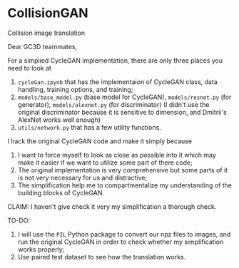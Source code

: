 # CollisionGAN
Collision image translation

Dear GC3D teammates, 

For a simplied CycleGAN implementation, there are only three places you need to look at
1. `cycleGan.ipynb` that has the implementaion of CycleGAN class, data handling, training options, and training;
2. `models/base_model.py` (base model for CycleGAN), `models/resnet.py` (for generator), `models/alexnet.py` (for discriminator)
  (I didn't use the original discriminator because it is sensitive to dimension, and Dmitrii's AlexNet works well enough)
3. `utils/network.py` that has a few utility functions.

I hack the original CycleGAN code and make it simply because
1. I want to force myself to look as close as possible into it which may make it easier if we want to utilize some part of there code;
2. The original implementation is very comprehensive but some parts of it is not very necessary for us and distractive;
3. The simplification help me to compartmentalize my understanding of the building blocks of CycleGAN.


CLAIM: I haven't give check it very my simplification a thorough check. 

TO-DO:
1. I will use the `PIL` Python package to convert our npz files to images, and run the original CycleGAN in order to check whether my simplification works properly;
2. Use paired test dataset to see how the translation works.
